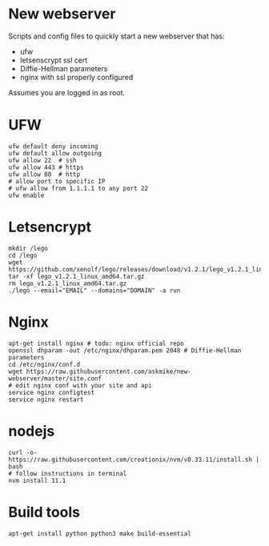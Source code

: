 # New webserver

Scripts and config files to quickly start a new webserver that has:

- ufw
- letsenscrypt ssl cert
- Diffie-Hellman parameters
- nginx with ssl properly configured

Assumes you are logged in as root.

# UFW

    ufw default deny incoming
    ufw default allow outgoing
    ufw allow 22  # ssh
    ufw allow 443 # https
    ufw allow 80  # http
    # allow port to specific IP
    # ufw allow from 1.1.1.1 to any port 22
    ufw enable

# Letsencrypt

    mkdir /lego
    cd /lego
    wget https://github.com/xenolf/lego/releases/download/v1.2.1/lego_v1.2.1_linux_amd64.tar.gz
    tar -xf lego_v1.2.1_linux_amd64.tar.gz
    rm lego_v1.2.1_linux_amd64.tar.gz
    ./lego --email="EMAIL" --domains="DOMAIN" -a run

# Nginx

    apt-get install nginx # todo: nginx official repo
    openssl dhparam -out /etc/nginx/dhparam.pem 2048 # Diffie-Hellman parameters
    cd /etc/nginx/conf.d
    wget https://raw.githubusercontent.com/askmike/new-webserver/master/site.conf
    # edit nginx conf with your site and api
    service nginx configtest
    service nginx restart
    
# nodejs

    curl -o- https://raw.githubusercontent.com/creationix/nvm/v0.33.11/install.sh | bash
    # follow instructions in terminal
    nvm install 11.1

# Build tools

    apt-get install python python3 make build-essential